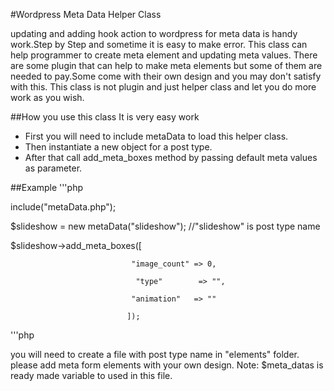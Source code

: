 #Wordpress Meta Data Helper Class

updating and adding hook action to wordpress for meta data is handy work.Step by Step and sometime it is easy to make error.
This class can help programmer to create meta element and updating meta values.
There are some plugin that can help to make meta elements but some of them are needed to pay.Some come with their own design and you may don't satisfy with this.
This class is not plugin and just helper class and let you do more work as you wish.

##How you use this class
It is very easy work

* First you will need to include metaData to load this helper class.
* Then instantiate a new object for a post type.
* After that call add_meta_boxes method by passing default meta values as parameter.

##Example
'''php

include\("metaData\.php"\);

$slideshow = new metaData\("slideshow"\); //"slideshow" is post type name

$slideshow->add_meta_boxes([
		                       
		                       "image_count" => 0,

		                        "type"        => "",

		                       "animation"   => ""

	                          ]);

'''php

you will need to create a file with post type name in "elements" folder.
please add meta form elements with your own design.
Note: $meta_datas is ready made variable to used in this file.